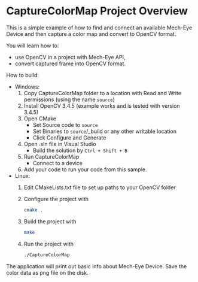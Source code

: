 # CaptureColorMap Project Overview

This is a simple example of how to find and connect an available Mech-Eye Device
and then capture a color map and convert to OpenCV format.

You will learn how to:

* use OpenCV in a project with Mech-Eye API,
* convert captured frame into OpenCV format.

How to build:

* Windows:
  1. Copy CaptureColorMap folder to a location with Read and
   Write permissions (using the name `source`)
  2. Install OpenCV 3.4.5 (example works and is tested with version 3.4.5)
  3. Open CMake
      * Set Source code to `source`
      * Set Binaries to `source`/_build or any other writable location
      * Click Configure and Generate
  4. Open .sln file in Visual Studio
      * Build the solution by `Ctrl + Shift + B`
  5. Run CaptureColorMap
      * Connect to a device
  6. Add your code to run your code from this sample
* Linux:
  1. Edit CMakeLists.txt file to set up paths to your OpenCV folder
  2. Configure the project with

      ```bash
      cmake .
      ```

  3. Build the project with

      ```bash
      make
      ```

  4. Run the project with

      ```bash
      ./CaptureColorMap
      ```

The application will print out basic info about Mech-Eye Device.
Save the color data as png file on the disk.
